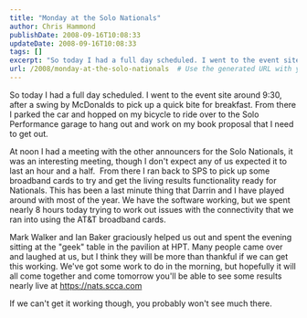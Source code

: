 ```yaml
---
title: "Monday at the Solo Nationals"
author: Chris Hammond
publishDate: 2008-09-16T10:08:33
updateDate: 2008-09-16T10:08:33
tags: []
excerpt: "So today I had a full day scheduled. I went to the event site around 9:30, after a swing by McDonalds to pick up a quick bite for breakfast. From there I parked the car and hopped on my bicycle to ride over to the Solo Performance garage to hang out and work on my book proposal that I need to get out.   At noon I had a meeting with the other announcers for the Solo Nationals, it was an interesting meeting, though I don't expect any of us expected it to last an hour and a half.  From there I ran back to SPS to pick up some broadband cards to try and get the living results functionality ready for Nationals. This has been a last minute thing that Darrin and I have played around with most of the year. We have the software working, but we spent nearly 8 hours today trying to work out issues with the connectivity that we ran into using the AT&T broadband cards.  Mark Walker and Ian Baker graciously helped us out and spent the evening sitting at the \"geek\" table in the pavilion at HPT. Many people came over and laughed at us, but I think they will be more than thankful if we can get this working. We've got some work to do in the morning, but hopefully it will all come together and come tomorrow you'll be able to see some results nearly live at https://nats.scca.com   If we can't get it working though, you probably won't see much there."
url: /2008/monday-at-the-solo-nationals  # Use the generated URL with year
---
```

<p>So today I had a full day scheduled. I went to the event site around 9:30, after a swing by McDonalds to pick up a quick bite for breakfast. From there I parked the car and hopped on my bicycle to ride over to the Solo Performance garage to hang out and work on my book proposal that I need to get out. </p>  <p>At noon I had a meeting with the other announcers for the Solo Nationals, it was an interesting meeting, though I don't expect any of us expected it to last an hour and a half.&#160; From there I ran back to SPS to pick up some broadband cards to try and get the living results functionality ready for Nationals. This has been a last minute thing that Darrin and I have played around with most of the year. We have the software working, but we spent nearly 8 hours today trying to work out issues with the connectivity that we ran into using the AT&amp;T broadband cards.</p>  <p>Mark Walker and Ian Baker graciously helped us out and spent the evening sitting at the &quot;geek&quot; table in the pavilion at HPT. Many people came over and laughed at us, but I think they will be more than thankful if we can get this working. We've got some work to do in the morning, but hopefully it will all come together and come tomorrow you'll be able to see some results nearly live at <a href="https://nats.scca.com">https://nats.scca.com</a> </p>  <p>If we can't get it working though, you probably won't see much there.</p>
